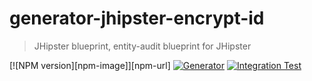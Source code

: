 # generator-jhipster-encrypt-id

> JHipster blueprint, entity-audit blueprint for JHipster

[![NPM version][npm-image]][npm-url]
[![Generator](https://github.com/hipster-labs/generator-jhipster-entity-audit/actions/workflows/generator.yml/badge.svg)](https://github.com/hipster-labs/generator-jhipster-entity-audit/actions/workflows/generator.yml)
[![Integration Test](https://github.com/hipster-labs/generator-jhipster-entity-audit/actions/workflows/github-ci.yml/badge.svg)](https://github.com/hipster-labs/generator-jhipster-entity-audit/actions/workflows/github-ci.yml)


